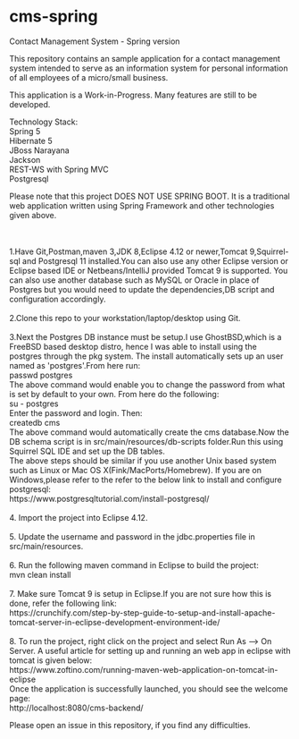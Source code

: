 # cms-spring
Contact Management System - Spring version

This repository contains an sample application for a contact management system intended to serve as an information system for personal information of all 
employees of a micro/small business.

<p>This application is a Work-in-Progress. Many features are still to be developed. </p>

<p>Technology Stack:
 <br> 
Spring 5
<br>  
Hibernate 5
  <br>
JBoss Narayana 
  <br>
Jackson
  <br>
REST-WS with Spring MVC
  <br>
Postgresql
 </p>

<p>
Please note that this project DOES NOT USE SPRING BOOT. It is a traditional web application written using Spring Framework and other technologies given above.
</p>

<p>
<br>	
<br>	
1.Have Git,Postman,maven 3,JDK 8,Eclipse 4.12 or newer,Tomcat 9,Squirrel-sql and Postgresql 11 installed.You can also use any other Eclipse version or Eclipse based IDE or Netbeans/IntelliJ provided Tomcat 9 is supported.
  You can also use another database such as MySQL or Oracle in place of Postgres but you would need to update the dependencies,DB script and configuration accordingly.
<br>	
<br> 
2.Clone this repo to your workstation/laptop/desktop using Git.
<br>	
<br> 
3.Next the Postgres DB instance must be setup.I use GhostBSD,which is a FreeBSD based desktop distro, hence I was able to    install using the postgres through the pkg system. The install automatically sets up an user
 named as 'postgres'.From here run:
<br>	
   passwd postgres
<br>	
   The above command would enable you to change the password from what is set by default to your own. From here do the following:
<br>
  su - postgres
<br>
Enter the password and login. Then:
<br>	
  createdb cms
<br>	
The above command would automatically create the cms database.Now the DB schema script is in src/main/resources/db-scripts folder.Run this using Squirrel SQL IDE and set up the DB tables.
<br>     
The above steps should be similar if you use another Unix based system such as Linux or Mac OS X(Fink/MacPorts/Homebrew). If you are on Windows,please refer to the refer to the below link to install and configure postgresql:
 <br>    
     https://www.postgresqltutorial.com/install-postgresql/
<br>
<br> 
4. Import the project into Eclipse 4.12.
<br> 
<br>	
5. Update the username and password in the jdbc.properties file in src/main/resources.
<br> 
<br> 
6. Run the following maven command in Eclipse to build the project:
<br>
     mvn clean install
<br>     
<br> 
7. Make sure Tomcat 9 is setup in Eclipse.If you are not sure how this is done, refer the following link:
<br> 
   https://crunchify.com/step-by-step-guide-to-setup-and-install-apache-tomcat-server-in-eclipse-development-environment-ide/  <br> 
<br> 
8. To run the project, right click on the project and select Run As --> On Server. A useful article for setting up and running an web app in eclipse with tomcat is given below:
<br> 	
	https://www.zoftino.com/running-maven-web-application-on-tomcat-in-eclipse
<br> 	
	Once the application is successfully launched, you should see the welcome page:
<br> 
	http://localhost:8080/cms-backend/ 
</p>

<p>
	 Please open an issue in this repository, if you find any difficulties.
</p>
